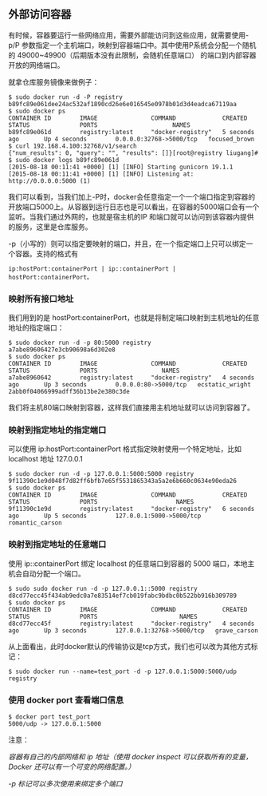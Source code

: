 
## 外部访问容器      

有时候，容器要运行一些网络应用，需要外部能访问到这些应用，就需要使用-p/P 参数指定一个主机端口，映射到容器端口中。其中使用P系统会分配一个随机的 49000~49900（后期版本没有此限制，会随机任意端口） 的端口到内部容器开放的网络端口。

就拿仓库服务镜像来做例子：
	
	$ sudo docker run -d -P registry 
	b89fc89e061dee24ac532af1890cd26e6e016545e0978b01d3d4eadca67119aa
	$ sudo docker ps
	CONTAINER ID        IMAGE               COMMAND             CREATED             STATUS              PORTS                     NAMES
	b89fc89e061d        registry:latest     "docker-registry"   5 seconds ago       Up 4 seconds        0.0.0.0:32768->5000/tcp   focused_brown       
	$ curl 192.168.4.100:32768/v1/search
	{"num_results": 0, "query": "", "results": []}[root@registry liugang]# 
	$ sudo docker logs b89fc89e061d
	[2015-08-18 00:11:41 +0000] [1] [INFO] Starting gunicorn 19.1.1
	[2015-08-18 00:11:41 +0000] [1] [INFO] Listening at: http://0.0.0.0:5000 (1)

我们可以看到，当我们加上-P时，docker会任意指定一个一个端口指定到容器的开放端口5000上。从容器到运行日志也是可以看出，在容器的5000端口会有一个监听。当我们通过外网的，也就是宿主机的IP 和端口就可以访问到该容器内提供的服务，这里是仓库服务。

-p（小写的）则可以指定要映射的端口，并且，在一个指定端口上只可以绑定一个容器。支持的格式有 
    
    ip:hostPort:containerPort | ip::containerPort | hostPort:containerPort。


### 映射所有接口地址
我们用到的是 hostPort:containerPort，也就是将制定端口映射到主机地址的任意地址的指定端口：
	
    $ sudo docker run -d -p 80:5000 registry
	a7abe89606427e3cb90698a6d302e8
	$ sudo docker ps
	CONTAINER ID        IMAGE               COMMAND             CREATED             STATUS              PORTS                  NAMES
	a7abe8960642        registry:latest     "docker-registry"   4 seconds ago       Up 3 seconds        0.0.0.0:80->5000/tcp   ecstatic_wright     
	2abb0f04066999adff36b13be2e380c3de
	
我们将主机80端口映射到容器，这样我们直接用主机地址就可以访问到容器了。
### 映射到指定地址的指定端口
可以使用 ip:hostPort:containerPort 格式指定映射使用一个特定地址，比如 localhost 地址 127.0.0.1
	
    $ sudo docker run -d -p 127.0.0.1:5000:5000 registry
	9f11390c1e9d048f7d82ff6bfb7e65f5531865343a5a2e6b660c0634e90eda26
	$ sudo docker ps
	CONTAINER ID        IMAGE               COMMAND             CREATED             STATUS              PORTS                      NAMES
	9f11390c1e9d        registry:latest     "docker-registry"   6 seconds ago       Up 5 seconds        127.0.0.1:5000->5000/tcp   romantic_carson 
    
### 映射到指定地址的任意端口
使用 ip::containerPort 绑定 localhost 的任意端口到容器的 5000 端口，本地主机会自动分配一个端口。

	$ sudo sudo docker run -d -p 127.0.0.1::5000 registry
	d8cd77ecc45f434ab9edc0a7e83514ef7cb019fabc9bdbc0b522bb916b309789
	$ sudo docker ps
	CONTAINER ID        IMAGE               COMMAND             CREATED             STATUS              PORTS                       NAMES
	d8cd77ecc45f        registry:latest     "docker-registry"   4 seconds ago       Up 3 seconds        127.0.0.1:32768->5000/tcp   grave_carson 

从上面看出，此时docker默认的传输协议是tcp方式，我们也可以改为其他方式标记：

	$ sudo docker run --name=test_port -d -p 127.0.0.1:5000:5000/udp registry
	
### 使用 docker port 查看端口信息

	$ docker port test_port 
	5000/udp -> 127.0.0.1:5000

注意：

*容器有自己的内部网络和 ip 地址（使用 docker inspect 可以获取所有的变量，Docker 还可以有一个可变的网络配置。）*

*-p 标记可以多次使用来绑定多个端口*